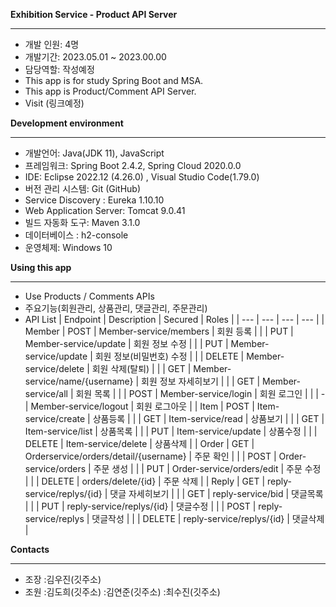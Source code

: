 **Exhibition Service - Product API Server**

---

- 개발 인원: 4명
- 개발기간: 2023.05.01 ~ 2023.00.00
- 담당역할: 작성예정
- This app is for study Spring Boot and MSA.
- This app is Product/Comment API Server.
- Visit (링크예정)

**Development environment**

---

- 개발언어: Java(JDK 11), JavaScript
- 프레임워크: Spring Boot 2.4.2, Spring Cloud 2020.0.0
- IDE: Eclipse 2022.12 (4.26.0) , Visual Studio Code(1.79.0)
- 버전 관리 시스템: Git (GitHub)
- Service Discovery : Eureka 1.10.10
- Web Application Server: Tomcat 9.0.41
- 빌드 자동화 도구: Maven 3.1.0
- 데이터베이스 : h2-console
- 운영체제: Windows 10

**Using this app**

---

- Use Products / Comments APIs
- 주요기능(회원관리, 상품관리, 댓글관리, 주문관리)
- API List
| Endpoint | Description | Secured | Roles |
| --- | --- | --- | --- |
| Member | POST | Member-service/members | 회원 등록 |
|  | PUT | Member-service/update | 회원 정보 수정 |
|  | PUT | Member-service/update | 회원 정보(비밀번호) 수정 |
|  | DELETE | Member-service/delete | 회원 삭제(탈퇴) |
|  | GET | Member-service/name/{username} | 회원 정보 자세히보기 |
|  | GET | Member-service/all | 회원 목록 |
|  | POST | Member-service/login | 회원 로그인 |
|  | - | Member-service/logout | 회원 로그아웃 |
| Item | POST | Item-service/create | 상품등록 |
|  | GET | Item-service/read | 상품보기 |
|  | GET | Item-service/list | 상품목록 |
|  | PUT | Item-service/update | 상품수정 |
|  | DELETE | Item-service/delete | 상품삭제 |
| Order | GET | Orderservice/orders/detail/{username} | 주문 확인 |
|  | POST | Order-service/orders | 주문 생성 |
|  | PUT | Order-service/orders/edit | 주문 수정 |
|  | DELETE | orders/delete/{id} | 주문 삭제 |
| Reply | GET | reply-service/replys/{id} | 댓글 자세히보기 |
|  | GET | reply-service/bid | 댓글목록 |
|  | PUT | reply-service/replys/{id} | 댓글수정 |
|  | POST | reply-service/replys | 댓글작성 |
|  | DELETE | reply-service/replys/{id} | 댓글삭제 |

**Contacts**

---

- 조장 :김우진(깃주소)
- 조원 :김도희(깃주소)
       :김연준(깃주소)
       :최수진(깃주소)
